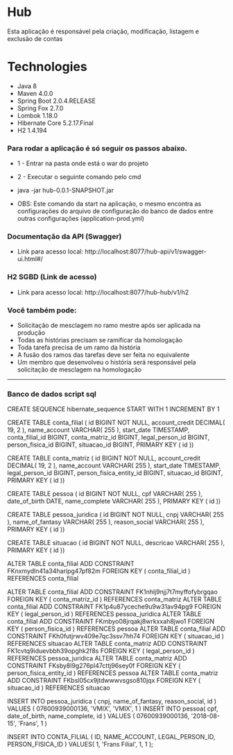 # Hub

Esta aplicação é responsável pela criação, modificação, listagem e exclusão de contas

# Technologies
  
- Java 8
- Maven 4.0.0 
- Spring Boot 2.0.4.RELEASE
- Spring Fox 2.7.0
- Lombok 1.18.0
- Hibernate Core 5.2.17.Final  
- H2 1.4.194

### Para rodar a aplicação é só seguir os passos abaixo.

- 1 - Entrar na pasta onde está o war do projeto
- 2 - Executar o seguinte comando pelo cmd

- java -jar hub-0.0.1-SNAPSHOT.jar
- OBS: Este comando da start na aplicação, o mesmo encontra as configurações do arquivo de configuração 
do banco de dados entre outras configurações (application-prod.yml)
   
### Documentação da API (Swagger)
- Link para acesso local: http://localhost:8077/hub-api/v1/swagger-ui.html#/

### H2 SGBD  (Link de acesso)
- Link para acesso local: http://localhost:8077/hub-hub/v1/h2

### Você também pode:

- Solicitação de mesclagem no ramo mestre após ser aplicada na produção
- Todas as histórias precisam se ramificar da homologação
- Toda tarefa precisa de um ramo da história
- A fusão dos ramos das tarefas deve ser feita no equivalente
- Um membro que desenvolveu o história será responsável pela solicitação de mesclagem na homologação

------------------------------------------------------------------------------------------------------------------------------------------
### Banco de dados script sql

CREATE
	SEQUENCE hibernate_sequence
START WITH
	1 INCREMENT BY 1

CREATE
	TABLE
		conta_filial ( id BIGINT NOT NULL,
		account_credit DECIMAL( 19,
		2 ),
		name_account VARCHAR( 255 ),
		start_date TIMESTAMP,
		conta_filial_id BIGINT,
		conta_matriz_id BIGINT,
		legal_person_id BIGINT,
		person_fisica_id BIGINT,
		situacao_id BIGINT,
		PRIMARY KEY ( id ))

CREATE
	TABLE
		conta_matriz ( id BIGINT NOT NULL,
		account_credit DECIMAL( 19,
		2 ),
		name_account VARCHAR( 255 ),
		start_date TIMESTAMP,
		legal_person_id BIGINT,
		person_fisica_entity_id BIGINT,
		situacao_id BIGINT,
		PRIMARY KEY ( id ))

CREATE
	TABLE
		pessoa ( id BIGINT NOT NULL,
		cpf VARCHAR( 255 ),
		date_of_birth DATE,
		name_complete VARCHAR( 255 ),
		PRIMARY KEY ( id ))

CREATE
	TABLE
		pessoa_juridica ( id BIGINT NOT NULL,
		cnpj VARCHAR( 255 ),
		name_of_fantasy VARCHAR( 255 ),
		reason_social VARCHAR( 255 ),
		PRIMARY KEY ( id ))

CREATE
	TABLE
		situacao ( id BIGINT NOT NULL,
		descricao VARCHAR( 255 ),
		PRIMARY KEY ( id ))

ALTER TABLE
	conta_filial ADD CONSTRAINT FKnxmydln41a34haripg47pf82m FOREIGN KEY ( conta_filial_id ) REFERENCES conta_filial

ALTER TABLE
	conta_filial ADD CONSTRAINT FK1nhlj9njj7t7myffofybrgqao FOREIGN KEY ( conta_matriz_id ) REFERENCES conta_matriz
ALTER TABLE
	conta_filial ADD CONSTRAINT FK1p4u87yceche9u9w31av94pg9 FOREIGN KEY ( legal_person_id ) REFERENCES pessoa_juridica
ALTER TABLE
	conta_filial ADD CONSTRAINT FKmbyo08jrqakj8wrkxxah8jwo1 FOREIGN KEY ( person_fisica_id ) REFERENCES pessoa
ALTER TABLE
	conta_filial ADD CONSTRAINT FKh0futjrwv409e7qc3ssv7hh74 FOREIGN KEY ( situacao_id ) REFERENCES situacao
ALTER TABLE
	conta_matriz ADD CONSTRAINT FK1cvtq9iduevbbh39opghk2f8s FOREIGN KEY ( legal_person_id ) REFERENCES pessoa_juridica
ALTER TABLE
	conta_matriz ADD CONSTRAINT FKsby8l9g276pl47cttj96sey0f FOREIGN KEY ( person_fisica_entity_id ) REFERENCES pessoa
ALTER TABLE
	conta_matriz ADD CONSTRAINT FKbsl05cx9jtdwwwvsgso810jqx FOREIGN KEY ( situacao_id ) REFERENCES situacao

INSERT
	INTO
		pessoa_juridica ( cnpj,
		name_of_fantasy,
		reason_social,
		id )
	VALUES ( 07600939000136,
	'VMIX',
	'VMIX',
	1 )
INSERT
	INTO
		pessoa( cpf,
		date_of_birth,
		name_complete,
		id )
	VALUES ( 07600939000136,
	'2018-08-15',
	'Frans',
	1 )

INSERT
	INTO
		CONTA_FILIAL ( ID,
		NAME_ACCOUNT,
		LEGAL_PERSON_ID,
		PERSON_FISICA_ID )
	VALUES( 1,
	'Frans Filial',
	1,
	1 );	

